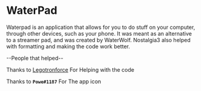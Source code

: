 # WaterPad
Waterpad is an application that allows for you to do stuff on your computer, through other devices, such as your phone. It was meant as an alternative to a streamer pad, and was created by WaterWolf. Nostalgia3 also helped with formatting and making the code work better.

--People that helped--

Thanks to [Legotronforce](https://github.com/LegotronForce) For Helping with the code

Thanks to **``Powe#1187``** For The app icon
